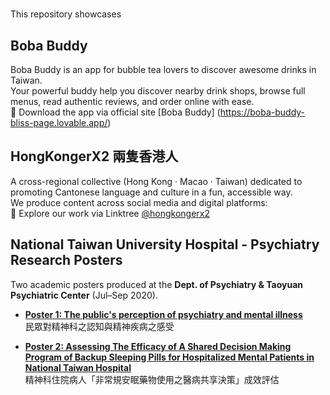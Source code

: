 # 

This repository showcases 


## Boba Buddy
Boba Buddy is an app for bubble tea lovers to discover awesome drinks in Taiwan. <br>
Your powerful buddy help you discover nearby drink shops, browse full menus, read authentic reviews, and order online with ease. <br>
🔗 Download the app via official site [Boba Buddy] (https://boba-buddy-bliss-page.lovable.app/)


## HongKongerX2 兩隻香港人
A cross-regional collective (Hong Kong · Macao · Taiwan) dedicated to promoting Cantonese language and culture in a fun, accessible way. <br>
We produce content across social media and digital platforms: <br>
🔗 Explore our work via Linktree [@hongkongerx2](https://linktr.ee/hongkongerx2?utm_source=linktree_profile_share&ltsid=0c759943-f625-4079-a584-c2f9687ec61c)  

## National Taiwan University Hospital -  Psychiatry Research Posters
Two academic posters produced at the **Dept. of Psychiatry & Taoyuan Psychiatric Center** (Jul–Sep 2020). 

- **[Poster 1: The public's perception of psychiatry and mental illness](poster1_public_awareness.pdf)**  
  民眾對精神科之認知與精神疾病之感受

- **[Poster 2: Assessing The Efficacy of A Shared Decision Making Program of Backup
Sleeping Pills for Hospitalized Mental Patients in National Taiwan Hospital](poster2_sleep_medication.pdf)**  
  精神科住院病人「非常規安眠藥物使用之醫病共享決策」成效評估
